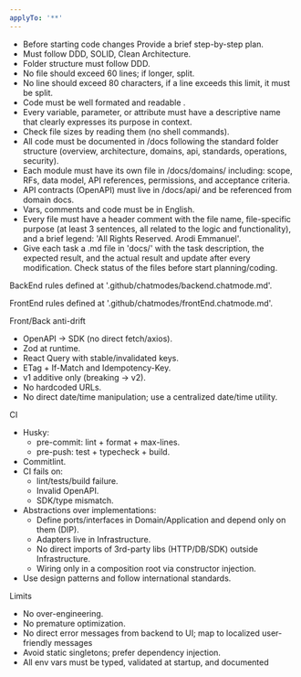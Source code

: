 ```yaml
---
applyTo: '**'
---
```


-  Before starting code changes Provide a brief step-by-step plan.
- Must follow DDD, SOLID, Clean Architecture.
- Folder structure must follow DDD.
- No file should exceed 60 lines; if longer, split.
- No line should exceed 80 characters, if a line exceeds this limit, it must be split.
- Code must be well formated and readable .
- Every variable, parameter, or attribute must have a descriptive name that clearly expresses its purpose in context.
- Check file sizes by reading them (no shell commands).
- All code must be documented in /docs following the standard folder structure (overview, architecture, domains, api, standards, operations, security).
- Each module must have its own file in /docs/domains/ including: scope, RFs, data model, API references, permissions, and acceptance criteria.
- API contracts (OpenAPI) must live in /docs/api/ and be referenced from domain docs.
- Vars, comments and code must be in English.
- Every file must have a header comment with the file name, file-specific purpose (at least 3 sentences, all related to the logic and functionality), and a brief legend: 'All Rights Reserved. Arodi Emmanuel'.
- Give each task a .md file in 'docs/' with the task description, the expected result, and the actual result and update after every modification. Check status of the files before start planning/coding.

BackEnd rules defined at '.github/chatmodes/backend.chatmode.md'.

FrontEnd rules defined at '.github/chatmodes/frontEnd.chatmode.md'.

Front/Back anti-drift

- OpenAPI → SDK (no direct fetch/axios).
- Zod at runtime.
- React Query with stable/invalidated keys.
- ETag + If-Match and Idempotency-Key.
- v1 additive only (breaking → v2).
- No hardcoded URLs.
- No direct date/time manipulation; use a centralized date/time utility.

CI

- Husky:
  - pre-commit: lint + format + max-lines.
  - pre-push: test + typecheck + build.
- Commitlint.
- CI fails on:
  - lint/tests/build failure.
  - Invalid OpenAPI.
  - SDK/type mismatch.
- Abstractions over implementations:
  - Define ports/interfaces in Domain/Application and depend only on them (DIP).
  - Adapters live in Infrastructure.
  - No direct imports of 3rd-party libs (HTTP/DB/SDK) outside Infrastructure.
  - Wiring only in a composition root via constructor injection.
- Use design patterns and follow international standards.

Limits

- No over-engineering.
- No premature optimization.
- No direct error messages from backend to UI; map to localized user-friendly messages
- Avoid static singletons; prefer dependency injection.
- All env vars must be typed, validated at startup, and documented
